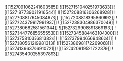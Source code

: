 ![[1527091062241603585]]
![[1527151040251973633]]
![[1527187739031916544]]
![[1527208816806268928]]
![[1527208817645084673]]
![[1527208818395860992]]
![[1527224379917991937]]
![[1527238304986370049]]
![[1527280682581561344]]
![[1527329908891869193]]
![[1527344776856555530]]
![[1527345884463104000]]
![[1527375810356813824]]
![[1527379946569486341]]
![[1527380561219981313]]
![[1527386981172269068]]
![[1527413663706910721]]
![[1527420919521722379]]
![[1527435400255397893]]
